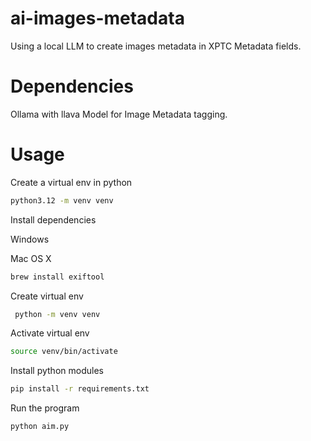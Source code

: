 # ai-images-metadata

Using a local LLM to create images metadata in XPTC Metadata fields.

# Dependencies

Ollama with llava Model for Image Metadata tagging.

# Usage

Create a virtual env in python

```bash
python3.12 -m venv venv
```

Install dependencies

Windows

Mac OS X

```bash
brew install exiftool
```

Create virtual env

```bash
 python -m venv venv
```

Activate virtual env

```bash
source venv/bin/activate
```

Install python modules

```bash
pip install -r requirements.txt
```

Run the program

```bash
python aim.py
```
